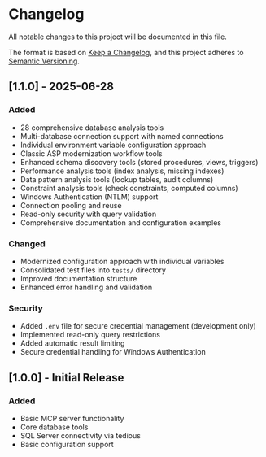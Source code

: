 # Changelog

All notable changes to this project will be documented in this file.

The format is based on [Keep a Changelog](https://keepachangelog.com/en/1.0.0/),
and this project adheres to [Semantic Versioning](https://semver.org/spec/v2.0.0.html).

## [1.1.0] - 2025-06-28

### Added
- 28 comprehensive database analysis tools
- Multi-database connection support with named connections
- Individual environment variable configuration approach
- Classic ASP modernization workflow tools
- Enhanced schema discovery tools (stored procedures, views, triggers)
- Performance analysis tools (index analysis, missing indexes)
- Data pattern analysis tools (lookup tables, audit columns)
- Constraint analysis tools (check constraints, computed columns)
- Windows Authentication (NTLM) support
- Connection pooling and reuse
- Read-only security with query validation
- Comprehensive documentation and configuration examples

### Changed
- Modernized configuration approach with individual variables
- Consolidated test files into `tests/` directory
- Improved documentation structure
- Enhanced error handling and validation

### Security
- Added `.env` file for secure credential management (development only)
- Implemented read-only query restrictions
- Added automatic result limiting
- Secure credential handling for Windows Authentication

## [1.0.0] - Initial Release

### Added
- Basic MCP server functionality
- Core database tools
- SQL Server connectivity via tedious
- Basic configuration support
